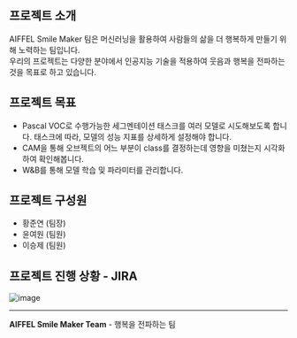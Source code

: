 ## 프로젝트 소개

AIFFEL Smile Maker 팀은 머신러닝을 활용하여 사람들의 삶을 더 행복하게 만들기 위해 노력하는 팀입니다.  
우리의 프로젝트는 다양한 분야에서 인공지능 기술을 적용하여 웃음과 행복을 전파하는 것을 목표로 하고 있습니다.

## 프로젝트 목표

- Pascal VOC로 수행가능한 세그멘테이션 태스크를 여러 모델로 시도해보도록 합니다.
  태스크에 따라, 모델의 성능 지표를 상세하게 설정해야 합니다.
- CAM을 통해 오브젝트의 어느 부분이 class를 결정하는데 영향을 미쳤는지 시각화하여 확인해봅니다.
- W&B를 통해 모델 학습 및 파라미터를 관리합니다.

## 프로젝트 구성원

- 황준연 (팀장)
- 윤여원 (팀원)
- 이승제 (팀원)

## 프로젝트 진행 상황 - JIRA

![image](https://github.com/aiffel-smile-maker/aiffel_DLThon_RS7/assets/85716670/7b0be010-1252-41b1-a062-56a39eb927f2)

---

**AIFFEL Smile Maker Team** - 행복을 전파하는 팀
